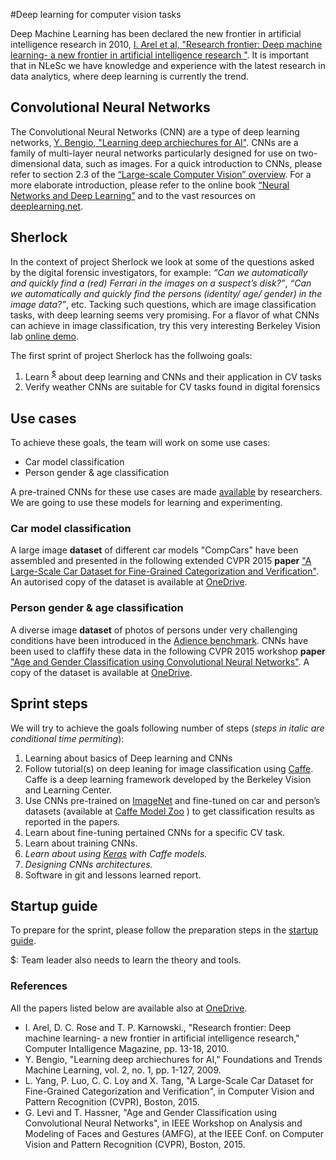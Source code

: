 #Deep learning for computer vision tasks

Deep Machine Learning has been declared the new frontier in artificial intelligence research in 2010, [I. Arel et al, "Research frontier: Deep machine learning- a new frontier in artificial intelligence research "](http://web.eecs.utk.edu/~itamar/Papers/CIM2010.pdf). It is important that in NLeSc we have knowledge and experience with the latest research in data analytics, where deep learning is currently the trend. 

## Convolutional Neural Networks
The Convolutional Neural Networks (CNN) are a type of deep learning networks, [Y. Bengio, "Learning deep archiechures for AI"](http://www.iro.umontreal.ca/~bengioy/papers/ftml.pdf). CNNs are a family of multi-layer neural networks particularly designed for use on two-dimensional data, such as images. For a quick introduction to CNNs, please refer to section 2.3 of the [“Large-scale Computer Vision” overview](https://nlesc.sharepoint.com/sites/mlpr/Shared%20Documents/overview.pdf). For a more elaborate introduction, please refer to the online book [“Neural Networks and Deep Learning”](http://neuralnetworksanddeeplearning.com/index.html) and to the vast resources on [deeplearning.net](http://deaplearning.net). 

## Sherlock
In the context of project Sherlock we look at some of the questions asked by the digital forensic investigators, for example: *“Can we automatically and quickly find a (red) Ferrari in the images on a suspect’s disk?”*, *“Can we automatically and quickly find the persons (identity/ age/ gender) in the image data?”*, etc. Tacking such questions, which are image classification tasks, with deep learning seems very promising. For a flavor of what CNNs can achieve in image classification, try this very interesting Berkeley Vision lab [online demo](http://demo.caffe.berkeleyvision.org/). 

The first sprint of project Sherlock has the follwoing goals:

1.	Learn <sup>[$](#footnote1)</sup> about deep learning and CNNs and their application in CV tasks
2.	Verify weather CNNs are suitable for CV tasks found in digital forensics

## Use cases
To achieve these goals, the team will work on some use cases:

* Car model classification
* Person gender & age classification

A pre-trained CNNs for these use cases are made [available](http://caffe.berkeleyvision.org/model_zoo.html) by researchers. We are going to use these models for learning and experimenting.

### Car model classification
A large image **dataset** of different car models "CompCars" have been assembled and presented in the following extended CVPR 2015 **paper** ["A Large-Scale Car Dataset for Fine-Grained Categorization and Verification"](http://www.cv-foundation.org/openaccess/content_cvpr_2015/app/2B_069_ext.pdf). An autorised copy of the dataset is available at [OneDrive](https://nlesc-my.sharepoint.com/personal/e_ranguelova_esciencecenter_nl/_layouts/15/onedrive.aspx#id=%2Fpersonal%2Fe_ranguelova_esciencecenter_nl%2FDocuments%2FSherlock%2FDeepLearning4ComputerVision%2FDatasets%2FCompCars).

### Person gender & age classification
A diverse image **dataset** of photos of persons under very  challenging conditions have been introduced in the [Adience benchmark](http://www.openu.ac.il/home/hassner/Adience/data.html#agegender). CNNs have been used to claffify these data in the following CVPR 2015 workshop **paper** ["Age and Gender Classification using Convolutional Neural Networks"](http://www.openu.ac.il/home/hassner/projects/cnn_agegender/CNN_AgeGenderEstimation.pdf). A copy of the dataset is available at [OneDrive](https://nlesc-my.sharepoint.com/personal/e_ranguelova_esciencecenter_nl/_layouts/15/onedrive.aspx#id=%2Fpersonal%2Fe_ranguelova_esciencecenter_nl%2FDocuments%2FSherlock%2FDeepLearning4ComputerVision%2FDatasets%2FAdienceFaces).

## Sprint steps
We will try to achieve the goals following number of steps (*steps in italic are conditional time permiting*):

1.	Learning about basics of Deep learning and CNNs
2.	Follow tutorial(s) on deep leaning for image classification using [Caffe](http://caffe.berkeleyvision.org/). Caffe is a deep learning framework developed by the Berkeley Vision and Learning Center.
3.	Use CNNs pre-trained on [ImageNet](http://www.image-net.org/) and fine-tuned on car and person’s datasets (available at [Caffe Model Zoo](https://github.com/BVLC/caffe/wiki/Model-Zoo) ) to get classification results as reported in the papers.
4.	Learn about fine-tuning pertained CNNs for a specific CV task. 
5.	Learn about training CNNs. 
6.	*Learn about using [Keras](http://keras.io/) with Caffe models.*
7.	*Designing CNNs architectures.*
8.	Software in git and lessons learned report.

## Startup guide
To prepare for the sprint, please follow the preparation steps in the [startup guide](https://github.com/NLeSC/Sherlock/blob/master/topics/deeplearning/startupguide.md).

<a name="footnote1">$</a>: Team leader also needs to learn the theory and tools.

### References
All the papers listed below are available also at [OneDrive](https://nlesc-my.sharepoint.com/personal/e_ranguelova_esciencecenter_nl/Documents/Forms/All.aspx#InplviewHashaca49138-2f09-41f3-8065-eadee2b27c93=RootFolder%3D%252Fpersonal%252Fe%255Franguelova%255Fesciencecenter%255Fnl%252FDocuments%252FSherlock%252FDeepLearning4ComputerVision%252FPapers).
*   I. Arel, D. C. Rose and T. P. Karnowski., "Research frontier: Deep machine learning- a new frontier in artificial intelligence research," Computer Intalligence Magazine, pp. 13-18, 2010. 
*   Y. Bengio, "Learning deep archiechures for AI," Foundations and Trends Machine Learning, vol. 2, no. 1, pp. 1-127, 2009. 
* 	L. Yang, P. Luo, C. C. Loy and X. Tang, "A Large-Scale Car Dataset for Fine-Grained Categorization and Verification", in Computer Vision and Pattern Recognition (CVPR), Boston, 2015. 
*	G. Levi and T. Hassner, "Age and Gender Classification using Convolutional Neural Networks", in IEEE Workshop on Analysis and Modeling of Faces and Gestures (AMFG), at the IEEE Conf. on Computer Vision and Pattern Recognition (CVPR), Boston, 2015. 

